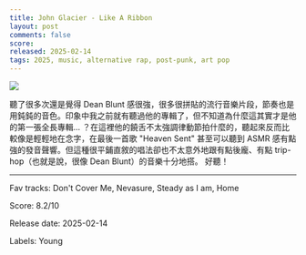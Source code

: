 ```yaml
---
title: John Glacier - Like A Ribbon
layout: post
comments: false
score: 
released: 2025-02-14
tags: 2025, music, alternative rap, post-punk, art pop
---
```


![](https://i.discogs.com/GW4ogWSI-wAPmT4W2SEqBn7ql3qXa7e2Y_v-KvxRPKM/rs:fit/g:sm/q:90/h:600/w:600/czM6Ly9kaXNjb2dz/LWRhdGFiYXNlLWlt/YWdlcy9SLTMzMTI4/NjczLTE3Mzk0NjMz/NzEtNDY1MS5wbmc.jpeg)

聽了很多次還是覺得 Dean Blunt 感很強，很多很拼貼的流行音樂片段，節奏也是用鈍鈍的音色。印象中我之前就有聽過他的專輯了，但不知道為什麼這其實才是他的第一張全長專輯... ？在這裡他的饒舌不太強調律動節拍什麼的，聽起來反而比較像是輕輕地在念字，在最後一首歌 "Heaven Sent" 甚至可以聽到 ASMR 感有點強的發音聲響。但這種很平鋪直敘的唱法卻也不太意外地跟有點後龐、有點 trip-hop（也就是說，很像 Dean Blunt）的音樂十分地搭。 好聽！

---

Fav tracks: Don't Cover Me, Nevasure, Steady as I am, Home

Score: 8.2/10

Release date: 2025-02-14

Labels: Young

